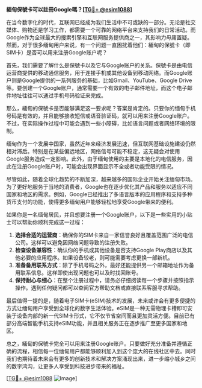 **緬甸保號卡可以註冊Google嗎？[[TG💪+ @esim1088](https://t.me/s/esim1088)]**

在当今数字化的时代，互联网已经成为我们生活中不可或缺的一部分。无论是社交媒体、购物还是学习工作，都需要一个可靠的网络平台来支持我们的日常活动。而Google作为全球最大的搜索引擎和互联网服务提供商之一，其影响力毋庸置疑。然而，对于很多缅甸用户来说，有一个问题一直困扰着他们：緬甸的保號卡（即SIM卡）是否可以用来注册Google账户呢？

首先，我们需要了解什么是保號卡以及它与Google账户的关系。保號卡是由电信运营商提供的移动通信服务，用于连接手机或其他设备到移动网络。而Google账户则是Google提供的一系列服务的基础，比如Gmail、YouTube、Google Drive等。要创建一个Google账户，通常需要一个有效的电子邮件地址，而这个电子邮件地址往往可以通过手机号码验证来完成。

那么，緬甸的保號卡是否能够满足这一要求呢？答案是肯定的。只要你的缅甸手机号码是有效的，并且能够接收短信或语音验证码，就可以用来注册Google账户。不过，在实际操作过程中可能会遇到一些小障碍，比如语言问题或者网络环境的限制。

缅甸作为一个发展中国家，虽然近年来经济发展迅速，但互联网基础设施建设仍然相对滞后。特别是在某些偏远地区，网络信号可能不稳定，这无疑会对使用Google服务造成一定影响。此外，由于缅甸使用的主要是本地化的电信服务，因此在注册Google账户时，可能会出现界面显示不全或者功能受限的情况。

尽管如此，随着全球化趋势的不断加深，越来越多的国际企业开始关注缅甸市场。为了更好地服务于当地的消费者，Google也在逐步优化其产品和服务以适应不同国家和地区的需求。例如，Google已经推出了多语言版本的应用程序和支持多种货币支付的功能，使得更多缅甸用户能够轻松地享受Google带来的便利。

如果你是一名缅甸居民，并且想要注册一个Google账户，以下是一些实用的小贴士可以帮助你顺利完成这一过程：

1. **选择合适的运营商**：确保你的SIM卡来自一家信誉良好且覆盖范围广泛的电信公司。这样可以避免因网络问题导致的注册失败。
2. **检查设备兼容性**：确认你的手机或其他设备是否支持Google Play商店以及其他必要的应用程序。如果设备较老，则可能需要考虑更换一部新机。
3. **准备备用联系方式**：除了手机号码之外，最好还能提供另一个邮箱地址作为备用联系信息。这样即使出现问题也可以及时找回账号。
4. **保持耐心与细心**：在整个注册过程中，请务必仔细阅读每一个步骤并按照指示操作。遇到任何疑问都可以查阅官方帮助文档或直接联系客服寻求帮助。

最后值得一提的是，随着电子SIM卡(eSIM)技术的发展，未来或许会有更多便捷的方式让缅甸用户享受到全球化的数字生活体验。eSIM是一种无需物理卡槽即可安装于设备内部的新一代SIM卡形式，它不仅节省空间而且更加灵活方便。目前已有部分高端智能手机支持eSIM功能，并且相关服务正在逐步推广至更多国家和地区。

总之，緬甸的保號卡完全可以用来注册Google账户。只要做好充分准备并遵循正确的流程，相信每一位缅甸用户都能够顺利加入到这个庞大的在线社区中去。同时我们也期待着未来会有更多的创新技术和解决方案涌现出来，进一步缩小城乡之间的数字鸿沟，让更多人享受到科技进步带来的福祉。

[[TG💪+ @esim1088](https://t.me/s/esim1088) ![Image](https://i.postimg.cc/4NQfJmqS/Snipaste-2025-05-13-00-14-12.png)]